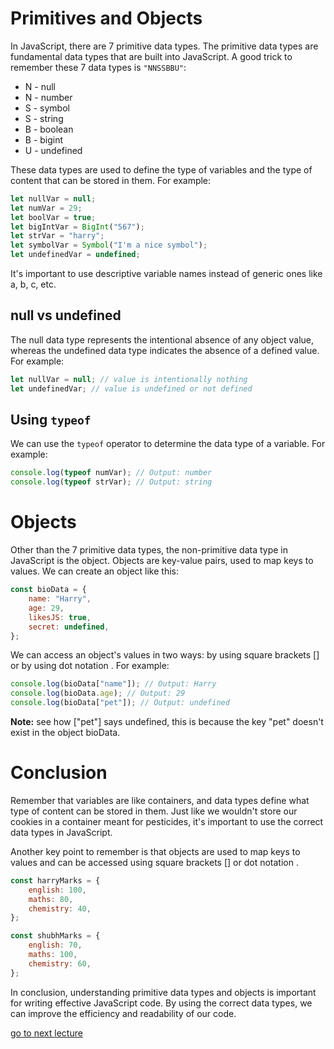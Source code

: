 # Primitives and Objects
In JavaScript, there are 7 primitive data types. The primitive data types are fundamental data types that are built into JavaScript. A good trick to remember these 7 data types is `"NNSSBBU"`:
- N - null
- N - number
- S - symbol
- S - string
- B - boolean
- B - bigint
- U - undefined

These data types are used to define the type of variables and the type of content that can be stored in them. For example:

```js
let nullVar = null;
let numVar = 29;
let boolVar = true;
let bigIntVar = BigInt("567");
let strVar = "harry";
let symbolVar = Symbol("I'm a nice symbol");
let undefinedVar = undefined;
```
It's important to use descriptive variable names instead of generic ones like a, b, c, etc.

## null vs undefined
The null data type represents the intentional absence of any object value, whereas the undefined data type indicates the absence of a defined value. For example:

```js
let nullVar = null; // value is intentionally nothing
let undefinedVar; // value is undefined or not defined
```
## Using `typeof`
We can use the `typeof` operator to determine the data type of a variable. For example:

```js
console.log(typeof numVar); // Output: number
console.log(typeof strVar); // Output: string
```
# Objects
Other than the 7 primitive data types, the non-primitive data type in JavaScript is the object. Objects are key-value pairs, used to map keys to values. We can create an object like this:

```js
const bioData = {
	name: "Harry",
	age: 29,
	likesJS: true,
	secret: undefined,
};
```
We can access an object's values in two ways: by using square brackets [] or by using dot notation . For example:

```js
console.log(bioData["name"]); // Output: Harry
console.log(bioData.age); // Output: 29
console.log(bioData["pet"]); // Output: undefined
```
**Note:** see how ["pet"] says undefined, this is because the key "pet" doesn't exist in the object bioData.

# Conclusion
Remember that variables are like containers, and data types define what type of content can be stored in them. Just like we wouldn't store our cookies in a container meant for pesticides, it's important to use the correct data types in JavaScript.

Another key point to remember is that objects are used to map keys to values and can be accessed using square brackets [] or dot notation .

```js
const harryMarks = {
	english: 100,
	maths: 80,
	chemistry: 40,
};

const shubhMarks = {
	english: 70,
	maths: 100,
	chemistry: 60,
};
```
In conclusion, understanding primitive data types and objects is important for writing effective JavaScript code. By using the correct data types, we can improve the efficiency and readability of our code.

[go to next lecture](https://replit.com/@codewithharry/05Chapter1PS?v=1#index.js)
